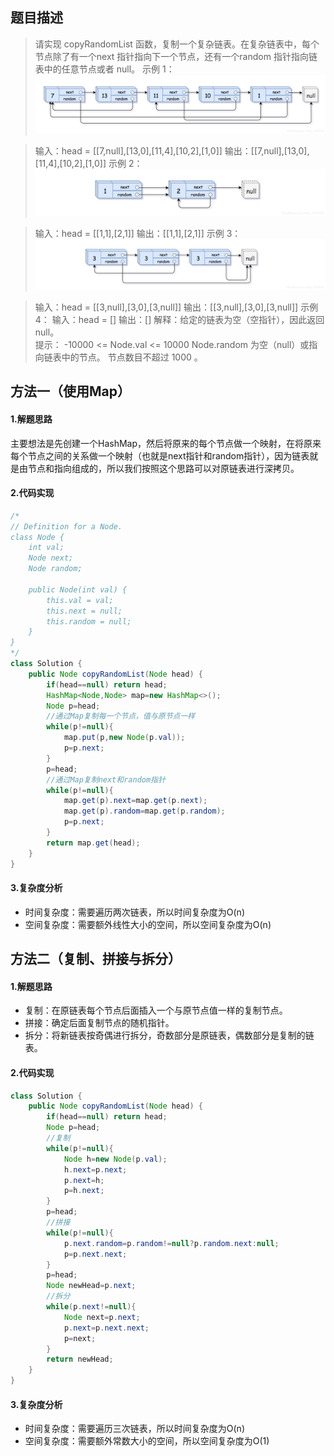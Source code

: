 ## 题目描述
> 请实现 copyRandomList 函数，复制一个复杂链表。在复杂链表中，每个节点除了有一个next 指针指向下一个节点，还有一个random 指针指向链表中的任意节点或者 null。
> 示例 1：
> ![在这里插入图片描述](35：复杂链表的复制.assets/20210424223118385.png)

> 输入：head = [[7,null],[13,0],[11,4],[10,2],[1,0]]
> 输出：[[7,null],[13,0],[11,4],[10,2],[1,0]] 
> 示例 2：
> ![在这里插入图片描述](35：复杂链表的复制.assets/20210424223137103.png)

> 输入：head = [[1,1],[2,1]] 输出：[[1,1],[2,1]] 
> 示例 3：
> ![在这里插入图片描述](35：复杂链表的复制.assets/20210424223304213.png)

> 输入：head = [[3,null],[3,0],[3,null]] 
> 输出：[[3,null],[3,0],[3,null]] 
> 示例 4：
> 输入：head = [] 
> 输出：[] 
> 解释：给定的链表为空（空指针），因此返回 null。  
> 提示：
> -10000 <= Node.val <= 10000 
> Node.random 为空（null）或指向链表中的节点。 
> 节点数目不超过 1000 。

## 方法一（使用Map）
#### 1.解题思路
主要想法是先创建一个HashMap，然后将原来的每个节点做一个映射，在将原来每个节点之间的关系做一个映射（也就是next指针和random指针），因为链表就是由节点和指向组成的，所以我们按照这个思路可以对原链表进行深拷贝。
#### 2.代码实现

```java
/*
// Definition for a Node.
class Node {
    int val;
    Node next;
    Node random;

    public Node(int val) {
        this.val = val;
        this.next = null;
        this.random = null;
    }
}
*/
class Solution {
    public Node copyRandomList(Node head) {
        if(head==null) return head;
        HashMap<Node,Node> map=new HashMap<>();
        Node p=head;
        //通过Map复制每一个节点，值与原节点一样
        while(p!=null){
            map.put(p,new Node(p.val));
            p=p.next;          
        }
        p=head;
        //通过Map复制next和random指针
        while(p!=null){
            map.get(p).next=map.get(p.next);
            map.get(p).random=map.get(p.random);
            p=p.next;
        }
        return map.get(head);
    }
}
```
#### 3.复杂度分析
 - 时间复杂度：需要遍历两次链表，所以时间复杂度为O(n)
 - 空间复杂度：需要额外线性大小的空间，所以空间复杂度为O(n)

## 方法二（复制、拼接与拆分）
#### 1.解题思路

 - 复制：在原链表每个节点后面插入一个与原节点值一样的复制节点。
 - 拼接：确定后面复制节点的随机指针。
 - 拆分：将新链表按奇偶进行拆分，奇数部分是原链表，偶数部分是复制的链表。

#### 2.代码实现

```java
class Solution {
    public Node copyRandomList(Node head) {
        if(head==null) return head;       
        Node p=head;
        //复制
        while(p!=null){
            Node h=new Node(p.val);
            h.next=p.next;
            p.next=h;
            p=h.next;          
        }
        p=head;
        //拼接
        while(p!=null){
            p.next.random=p.random!=null?p.random.next:null;
            p=p.next.next;
        }
        p=head;
        Node newHead=p.next;
        //拆分
        while(p.next!=null){
            Node next=p.next;
            p.next=p.next.next;
            p=next;
        }
        return newHead;
    }
}

```
#### 3.复杂度分析
 - 时间复杂度：需要遍历三次链表，所以时间复杂度为O(n)
 - 空间复杂度：需要额外常数大小的空间，所以空间复杂度为O(1)
